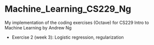 # Machine_Learning_CS229_Ng
My implementation of the coding exercises (Octave) for CS229 Intro to Machine Learning by Andrew Ng

* Exercise 2 (week 3): Logistic regression, regularization

